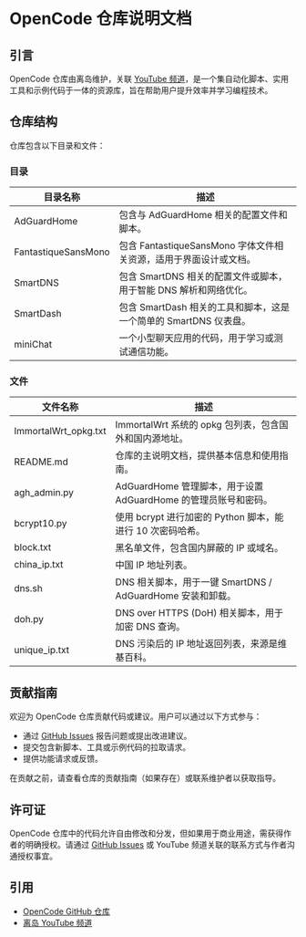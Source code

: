 # OpenCode 仓库说明文档

## 引言

OpenCode 仓库由离岛维护，关联 [YouTube 频道](https://youtube.com/@Lidao)，是一个集自动化脚本、实用工具和示例代码于一体的资源库，旨在帮助用户提升效率并学习编程技术。

## 仓库结构

仓库包含以下目录和文件：

### 目录

| 目录名称            | 描述                                                                 |
|---------------------|----------------------------------------------------------------------|
| AdGuardHome         | 包含与 AdGuardHome 相关的配置文件和脚本。                            |
| FantastiqueSansMono | 包含 FantastiqueSansMono 字体文件相关资源，适用于界面设计或文档。    |
| SmartDNS            | 包含 SmartDNS 相关的配置文件或脚本，用于智能 DNS 解析和网络优化。    |
| SmartDash           | 包含 SmartDash 相关的工具和脚本，这是一个简单的 SmartDNS 仪表盘。    |
| miniChat            | 一个小型聊天应用的代码，用于学习或测试通信功能。                     |

### 文件

| 文件名称            | 描述                                                                 |
|---------------------|----------------------------------------------------------------------|
| ImmortalWrt_opkg.txt| ImmortalWrt 系统的 opkg 包列表，包含国外和国内源地址。               |
| README.md           | 仓库的主说明文档，提供基本信息和使用指南。                          |
| agh_admin.py        | AdGuardHome 管理脚本，用于设置 AdGuardHome 的管理员账号和密码。     |
| bcrypt10.py         | 使用 bcrypt 进行加密的 Python 脚本，能进行 10 次密码哈希。          |
| block.txt           | 黑名单文件，包含国内屏蔽的 IP 或域名。                              |
| china_ip.txt        | 中国 IP 地址列表。                                                 |
| dns.sh              | DNS 相关脚本，用于一键 SmartDNS / AdGuardHome 安装和卸载。          |
| doh.py              | DNS over HTTPS (DoH) 相关脚本，用于加密 DNS 查询。                 |
| unique_ip.txt       | DNS 污染后的 IP 地址返回列表，来源是维基百科。                      |

## 贡献指南

欢迎为 OpenCode 仓库贡献代码或建议。用户可以通过以下方式参与：

- 通过 [GitHub Issues](https://github.com/LidaoNote/OpenCode/issues) 报告问题或提出改进建议。
- 提交包含新脚本、工具或示例代码的拉取请求。
- 提供功能请求或反馈。

在贡献之前，请查看仓库的贡献指南（如果存在）或联系维护者以获取指导。

## 许可证

OpenCode 仓库中的代码允许自由修改和分发，但如果用于商业用途，需获得作者的明确授权。请通过 [GitHub Issues](https://github.com/LidaoNote/OpenCode/issues) 或 YouTube 频道关联的联系方式与作者沟通授权事宜。

## 引用

- [OpenCode GitHub 仓库](https://github.com/LidaoNote/OpenCode)
- [离岛 YouTube 频道](https://youtube.com/@Lidao)